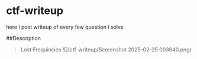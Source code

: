 # ctf-writeup
here i post writeup of every few question i solve

##Description
>Lost Frequincies
![](ctf-writeup/Screenshot 2025-02-25 003640.png)

